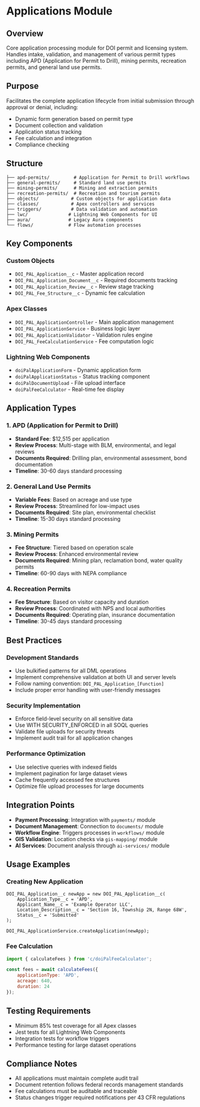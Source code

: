 # Applications Module

## Overview

Core application processing module for DOI permit and licensing system. Handles intake, validation, and management of various permit types including APD (Application for Permit to Drill), mining permits, recreation permits, and general land use permits.

## Purpose

Facilitates the complete application lifecycle from initial submission through approval or denial, including:
- Dynamic form generation based on permit type
- Document collection and validation
- Application status tracking
- Fee calculation and integration
- Compliance checking

## Structure

```
├── apd-permits/         # Application for Permit to Drill workflows
├── general-permits/     # Standard land use permits
├── mining-permits/      # Mining and extraction permits
├── recreation-permits/  # Recreation and tourism permits
├── objects/            # Custom objects for application data
├── classes/            # Apex controllers and services
├── triggers/           # Data validation and automation
├── lwc/               # Lightning Web Components for UI
├── aura/              # Legacy Aura components
└── flows/             # Flow automation processes
```

## Key Components

### Custom Objects
- `DOI_PAL_Application__c` - Master application record
- `DOI_PAL_Application_Document__c` - Required documents tracking
- `DOI_PAL_Application_Review__c` - Review stage tracking
- `DOI_PAL_Fee_Structure__c` - Dynamic fee calculation

### Apex Classes
- `DOI_PAL_ApplicationController` - Main application management
- `DOI_PAL_ApplicationService` - Business logic layer
- `DOI_PAL_ApplicationValidator` - Validation rules engine
- `DOI_PAL_FeeCalculationService` - Fee computation logic

### Lightning Web Components
- `doiPalApplicationForm` - Dynamic application form
- `doiPalApplicationStatus` - Status tracking component
- `doiPalDocumentUpload` - File upload interface
- `doiPalFeeCalculator` - Real-time fee display

## Application Types

### 1. APD (Application for Permit to Drill)
- **Standard Fee**: $12,515 per application
- **Review Process**: Multi-stage with BLM, environmental, and legal reviews
- **Documents Required**: Drilling plan, environmental assessment, bond documentation
- **Timeline**: 30-60 days standard processing

### 2. General Land Use Permits
- **Variable Fees**: Based on acreage and use type
- **Review Process**: Streamlined for low-impact uses
- **Documents Required**: Site plan, environmental checklist
- **Timeline**: 15-30 days standard processing

### 3. Mining Permits
- **Fee Structure**: Tiered based on operation scale
- **Review Process**: Enhanced environmental review
- **Documents Required**: Mining plan, reclamation bond, water quality permits
- **Timeline**: 60-90 days with NEPA compliance

### 4. Recreation Permits
- **Fee Structure**: Based on visitor capacity and duration
- **Review Process**: Coordinated with NPS and local authorities
- **Documents Required**: Operating plan, insurance documentation
- **Timeline**: 30-45 days standard processing

## Best Practices

### Development Standards
- Use bulkified patterns for all DML operations
- Implement comprehensive validation at both UI and server levels
- Follow naming convention: `DOI_PAL_Application_[Function]`
- Include proper error handling with user-friendly messages

### Security Implementation
- Enforce field-level security on all sensitive data
- Use WITH SECURITY_ENFORCED in all SOQL queries
- Validate file uploads for security threats
- Implement audit trail for all application changes

### Performance Optimization
- Use selective queries with indexed fields
- Implement pagination for large dataset views
- Cache frequently accessed fee structures
- Optimize file upload processes for large documents

## Integration Points

- **Payment Processing**: Integration with `payments/` module
- **Document Management**: Connection to `documents/` module
- **Workflow Engine**: Triggers processes in `workflows/` module
- **GIS Validation**: Location checks via `gis-mapping/` module
- **AI Services**: Document analysis through `ai-services/` module

## Usage Examples

### Creating New Application
```apex
DOI_PAL_Application__c newApp = new DOI_PAL_Application__c(
    Application_Type__c = 'APD',
    Applicant_Name__c = 'Example Operator LLC',
    Location_Description__c = 'Section 16, Township 2N, Range 68W',
    Status__c = 'Submitted'
);

DOI_PAL_ApplicationService.createApplication(newApp);
```

### Fee Calculation
```javascript
import { calculateFees } from 'c/doiPalFeeCalculator';

const fees = await calculateFees({
    applicationType: 'APD',
    acreage: 640,
    duration: 24
});
```

## Testing Requirements

- Minimum 85% test coverage for all Apex classes
- Jest tests for all Lightning Web Components
- Integration tests for workflow triggers
- Performance testing for large dataset operations

## Compliance Notes

- All applications must maintain complete audit trail
- Document retention follows federal records management standards
- Fee calculations must be auditable and traceable
- Status changes trigger required notifications per 43 CFR regulations